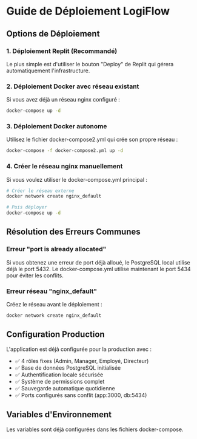# Guide de Déploiement LogiFlow

## Options de Déploiement

### 1. Déploiement Replit (Recommandé)
Le plus simple est d'utiliser le bouton "Deploy" de Replit qui gérera automatiquement l'infrastructure.

### 2. Déploiement Docker avec réseau existant
Si vous avez déjà un réseau nginx configuré :
```bash
docker-compose up -d
```

### 3. Déploiement Docker autonome
Utilisez le fichier docker-compose2.yml qui crée son propre réseau :
```bash
docker-compose -f docker-compose2.yml up -d
```

### 4. Créer le réseau nginx manuellement
Si vous voulez utiliser le docker-compose.yml principal :
```bash
# Créer le réseau externe
docker network create nginx_default

# Puis déployer
docker-compose up -d
```

## Résolution des Erreurs Communes

### Erreur "port is already allocated"
Si vous obtenez une erreur de port déjà alloué, le PostgreSQL local utilise déjà le port 5432.
Le docker-compose.yml utilise maintenant le port 5434 pour éviter les conflits.

### Erreur réseau "nginx_default"
Créez le réseau avant le déploiement :
```bash
docker network create nginx_default
```

## Configuration Production
L'application est déjà configurée pour la production avec :
- ✅ 4 rôles fixes (Admin, Manager, Employé, Directeur)  
- ✅ Base de données PostgreSQL initialisée
- ✅ Authentification locale sécurisée
- ✅ Système de permissions complet
- ✅ Sauvegarde automatique quotidienne
- ✅ Ports configurés sans conflit (app:3000, db:5434)

## Variables d'Environnement
Les variables sont déjà configurées dans les fichiers docker-compose.